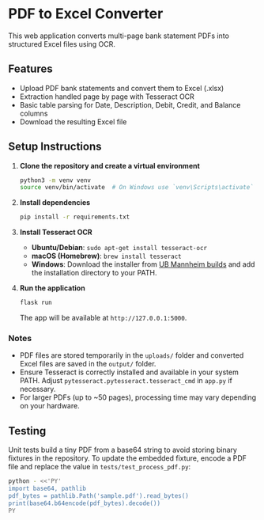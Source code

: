 # PDF to Excel Converter

This web application converts multi-page bank statement PDFs into structured Excel files using OCR.

## Features

- Upload PDF bank statements and convert them to Excel (.xlsx)
- Extraction handled page by page with Tesseract OCR
- Basic table parsing for Date, Description, Debit, Credit, and Balance columns
- Download the resulting Excel file

## Setup Instructions

1. **Clone the repository and create a virtual environment**
   ```bash
   python3 -m venv venv
   source venv/bin/activate  # On Windows use `venv\Scripts\activate`
   ```
2. **Install dependencies**
   ```bash
   pip install -r requirements.txt
   ```
3. **Install Tesseract OCR**
   - **Ubuntu/Debian**: `sudo apt-get install tesseract-ocr`
   - **macOS (Homebrew)**: `brew install tesseract`
   - **Windows**: Download the installer from [UB Mannheim builds](https://github.com/UB-Mannheim/tesseract/wiki) and add the installation directory to your PATH.

4. **Run the application**
   ```bash
   flask run
   ```
   The app will be available at `http://127.0.0.1:5000`.

### Notes

- PDF files are stored temporarily in the `uploads/` folder and converted Excel files are saved in the `output/` folder.
- Ensure Tesseract is correctly installed and available in your system PATH. Adjust `pytesseract.pytesseract.tesseract_cmd` in `app.py` if necessary.
- For larger PDFs (up to ~50 pages), processing time may vary depending on your hardware.


## Testing

Unit tests build a tiny PDF from a base64 string to avoid storing binary fixtures in the repository. To update the embedded fixture, encode a PDF file and replace the value in `tests/test_process_pdf.py`:

```bash
python - <<'PY'
import base64, pathlib
pdf_bytes = pathlib.Path('sample.pdf').read_bytes()
print(base64.b64encode(pdf_bytes).decode())
PY
```
